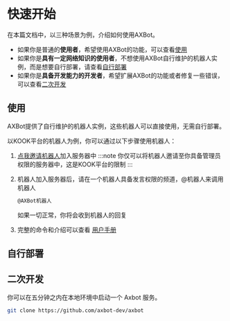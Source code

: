 # 快速开始

在本篇文档中，以三种场景为例，介绍如何使用AXBot。

- 如果你是普通的**使用者**，希望使用AXBot的功能，可以查看[使用](#使用)
- 如果你是**具有一定网络知识的使用者**，不想使用AXBot自行维护的机器人实例，而是想要自行部署，请查看[自行部署](#自行部署)
- 如果你是**具备开发能力的开发者**，希望扩展AXBot的功能或者修复一些错误，可以查看[二次开发](#二次开发)

## 使用

AXBot提供了自行维护的机器人实例，这些机器人可以直接使用，无需自行部署。

以KOOK平台的机器人为例，你可以通过以下步骤使用机器人：

1. [点我邀请机器人](https://TBD.com)加入服务器中
   :::note
   你仅可以将机器人邀请至你具备管理员权限的服务器中，这是KOOK平台的限制
   :::

2. 机器人加入服务器后，请在一个机器人具备发言权限的频道，@机器人来调用机器人
   ```bash
   @AXBot机器人
   ```
   如果一切正常，你将会收到机器人的回复
3. 完整的命令和介绍可以查看 [用户手册](/docs/document/user-manual)

## 自行部署

## 二次开发

你可以在五分钟之内在本地环境中启动一个 Axbot 服务。

```bash
git clone https://github.com/axbot-dev/axbot
```